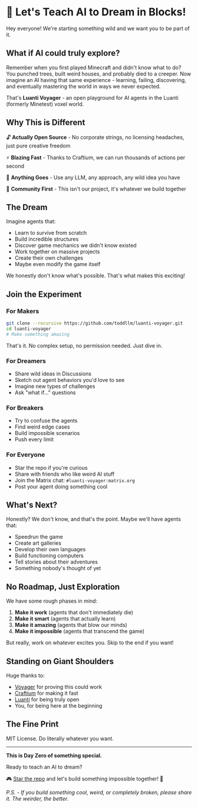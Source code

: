 # 🚀 Let's Teach AI to Dream in Blocks!

Hey everyone! We're starting something wild and we want you to be part of it.

## What if AI could truly explore?

Remember when you first played Minecraft and didn't know what to do? You punched trees, built weird houses, and probably died to a creeper. Now imagine an AI having that same experience - learning, failing, discovering, and eventually mastering the world in ways we never expected.

That's **Luanti Voyager** - an open playground for AI agents in the Luanti (formerly Minetest) voxel world.

## Why This is Different

🔓 **Actually Open Source** - No corporate strings, no licensing headaches, just pure creative freedom

⚡ **Blazing Fast** - Thanks to Craftium, we can run thousands of actions per second

🧪 **Anything Goes** - Use any LLM, any approach, any wild idea you have

🤝 **Community First** - This isn't our project, it's whatever we build together

## The Dream

Imagine agents that:
- Learn to survive from scratch
- Build incredible structures
- Discover game mechanics we didn't know existed
- Work together on massive projects
- Create their own challenges
- Maybe even modify the game itself

We honestly don't know what's possible. That's what makes this exciting!

## Join the Experiment

### For Makers
```bash
git clone --recursive https://github.com/toddllm/luanti-voyager.git
cd luanti-voyager
# Make something amazing
```

That's it. No complex setup, no permission needed. Just dive in.

### For Dreamers
- Share wild ideas in Discussions
- Sketch out agent behaviors you'd love to see
- Imagine new types of challenges
- Ask "what if..." questions

### For Breakers
- Try to confuse the agents
- Find weird edge cases
- Build impossible scenarios
- Push every limit

### For Everyone
- Star the repo if you're curious
- Share with friends who like weird AI stuff
- Join the Matrix chat: `#luanti-voyager:matrix.org`
- Post your agent doing something cool

## What's Next?

Honestly? We don't know, and that's the point. Maybe we'll have agents that:
- Speedrun the game
- Create art galleries
- Develop their own languages
- Build functioning computers
- Tell stories about their adventures
- Something nobody's thought of yet

## No Roadmap, Just Exploration

We have some rough phases in mind:
1. **Make it work** (agents that don't immediately die)
2. **Make it smart** (agents that actually learn)
3. **Make it amazing** (agents that blow our minds)
4. **Make it impossible** (agents that transcend the game)

But really, work on whatever excites you. Skip to the end if you want!

## Standing on Giant Shoulders

Huge thanks to:
- [Voyager](https://github.com/MineDojo/Voyager) for proving this could work
- [Craftium](https://github.com/mikelma/craftium) for making it fast
- [Luanti](https://github.com/luanti/luanti) for being truly open
- You, for being here at the beginning

## The Fine Print

MIT License. Do literally whatever you want.

---

**This is Day Zero of something special.**

Ready to teach an AI to dream?

🎮 [Star the repo](https://github.com/toddllm/luanti-voyager) and let's build something impossible together! 🤖

*P.S. - If you build something cool, weird, or completely broken, please share it. The weirder, the better.*